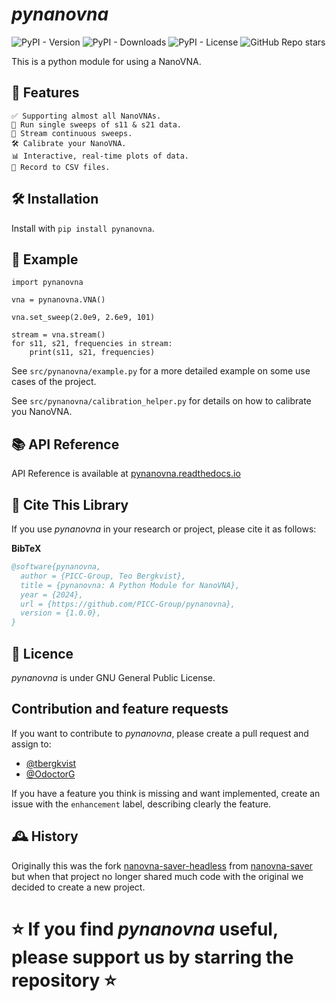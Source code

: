 # *pynanovna*
![PyPI - Version](https://img.shields.io/pypi/v/pynanovna)
![PyPI - Downloads](https://img.shields.io/pypi/dm/pynanovna)
![PyPI - License](https://img.shields.io/pypi/l/pynanovna)
![GitHub Repo stars](https://img.shields.io/github/stars/PICC-Group/pynanovna)


This is a python module for using a NanoVNA.


## 🌟 Features
    ✅ Supporting almost all NanoVNAs.
    📶 Run single sweeps of s11 & s21 data.
    🔄 Stream continuous sweeps.
    🛠️ Calibrate your NanoVNA.
    📊 Interactive, real-time plots of data.
    📁 Record to CSV files.


## 🛠️ Installation
Install with `pip install pynanovna`.

## 🚀 Example
```
import pynanovna

vna = pynanovna.VNA()

vna.set_sweep(2.0e9, 2.6e9, 101)

stream = vna.stream()
for s11, s21, frequencies in stream:
    print(s11, s21, frequencies)
```

See `src/pynanovna/example.py` for a more detailed example on some use cases of the project.

See `src/pynanovna/calibration_helper.py` for details on how to calibrate you NanoVNA.

## 📚 API Reference
API Reference is available at [pynanovna.readthedocs.io](https://pynanovna.readthedocs.io/en/latest)

## 📖 Cite This Library

If you use *pynanovna* in your research or project, please cite it as follows:

**BibTeX**
```bibtex
@software{pynanovna,
  author = {PICC-Group, Teo Bergkvist},
  title = {pynanovna: A Python Module for NanoVNA},
  year = {2024},
  url = {https://github.com/PICC-Group/pynanovna},
  version = {1.0.0},
}
```
## 📜 Licence
*pynanovna* is under GNU General Public License.

## Contribution and feature requests
If you want to contribute to *pynanovna*, please create a pull request and assign to:
- [@tbergkvist](https://github.com/tbergkvist)
- [@OdoctorG](https://github.com/OdoctorG)

If you have a feature you think is missing and want implemented, create an issue with the `enhancement` label, describing clearly the feature.

## 🕰️ History
Originally this was the fork [nanovna-saver-headless](https://github.com/PICC-Group/nanovna-saver-headless) from [nanovna-saver](https://github.com/NanoVNA-Saver/nanovna-saver) but when that project no longer shared much code with the original we decided to create a new project.

# ⭐️ If you find *pynanovna* useful, please support us by starring the repository ⭐️
